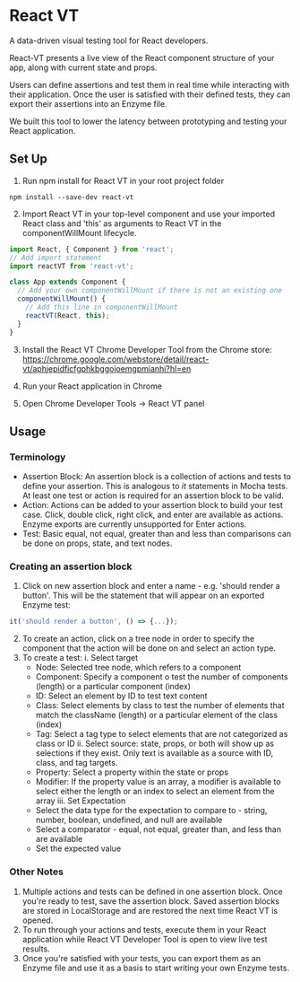 # React VT
A data-driven visual testing tool for React developers. 

React-VT presents a live view of the React component structure of your app, along with current state and props. 

Users can define assertions and test them in real time while interacting with their application. Once the user is satisfied with their defined tests, they can export their assertions into an Enzyme file. 

We built this tool to lower the latency between prototyping and testing your React application.


## Set Up
1. Run npm install for React VT in your root project folder

```
npm install --save-dev react-vt
```

2. Import React VT in your top-level component and use your imported React class and 'this' as arguments to React VT in the componentWillMount lifecycle.
```javascript
import React, { Component } from 'react';
// Add import statement
import reactVT from 'react-vt';

class App extends Component {
  // Add your own componentWillMount if there is not an existing one
  componentWillMount() {
    // Add this line in componentWillMount
    reactVT(React, this);
  }
}
```

3. Install the React VT Chrome Developer Tool from the Chrome store: 
https://chrome.google.com/webstore/detail/react-vt/aphjepidficfgphkbggojoemgpmianhi?hl=en

4. Run your React application in Chrome

5. Open Chrome Developer Tools -> React VT panel

## Usage

### Terminology 
* Assertion Block: An assertion block is a collection of actions and tests to define your assertion. This is analogous to *it* statements in Mocha tests. At least one test or action is required for an assertion block to be valid.
* Action: Actions can be added to your assertion block to build your test case. Click, double click, right click, and enter are available as actions. Enzyme exports are currently unsupported for Enter actions.
* Test: Basic equal, not equal, greater than and less than comparisons can be done on props, state, and text nodes. 

### Creating an assertion block
1. Click on new assertion block and enter a name - e.g. 'should render a button'. This will be the statement that will appear on an exported Enzyme test: 
```javascript
it('should render a button', () => {...});
```
2. To create an action, click on a tree node in order to specify the component that the action will be done on and select an action type.
3. To create a test:
  i. Select target
    * Node: Selected tree node, which refers to a component
    * Component: Specify a component o test the number of components (length) or a particular component (index)
    * ID: Select an element by ID to test text content
    * Class: Select elements by class to test the number of elements that match the className (length) or a particular element of the class (index)
    * Tag: Select a tag type to select elements that are not categorized as class or ID
  ii. Select source: state, props, or both will show up as selections if they exist. Only text is available as a source with ID, class, and tag targets.  
    * Property: Select a property within the state or props
    * Modifier: If the property value is an array, a modifier is available to select either the length or an index to select an element from the array
   iii. Set Expectation
    * Select the data type for the expectation to compare to - string, number, boolean, undefined, and null are available
    * Select a comparator - equal, not equal, greater than, and less than are available
    * Set the expected value
    
### Other Notes
 1. Multiple actions and tests can be defined in one assertion block. Once you're ready to test, save the assertion block. Saved assertion blocks are stored in LocalStorage and are restored the next time React VT is opened.
 2. To run through your actions and tests, execute them in your React application while React VT Developer Tool is open to view live test results.
 3. Once you're satisfied with your tests, you can export them as an Enzyme file and use it as a basis to start writing your own Enzyme tests.

